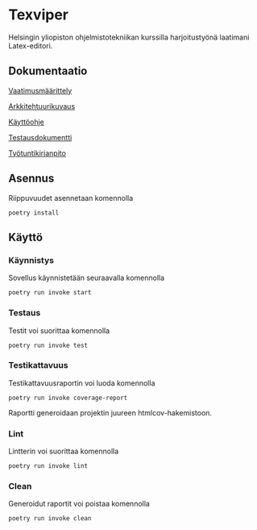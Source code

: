 # Texviper

Helsingin yliopiston ohjelmistotekniikan kurssilla harjoitustyönä laatimani Latex-editori.

## Dokumentaatio

[Vaatimusmäärittely](dokumentaatio/vaatimusmaarittely.md)

[Arkkitehtuurikuvaus](dokumentaatio/arkkitehtuuri.md)

[Käyttöohje](dokumentaatio/kayttoohje.md)

[Testausdokumentti](dokumentaatio/testausdokumentti.md)

[Työtuntikirjanpito](dokumentaatio/tuntikirjanpito.md)

## Asennus

Riippuvuudet asennetaan komennolla

```shell
poetry install
```

## Käyttö

### Käynnistys

Sovellus käynnistetään seuraavalla komennolla

```shell
poetry run invoke start
```

### Testaus

Testit voi suorittaa komennolla

```shell
poetry run invoke test
```

### Testikattavuus

Testikattavuusraportin voi luoda komennolla

```shell
poetry run invoke coverage-report
```

Raportti generoidaan projektin juureen htmlcov-hakemistoon.

### Lint

Lintterin voi suorittaa komennolla

```shell
poetry run invoke lint
```

### Clean

Generoidut raportit voi poistaa komennolla

```shell
poetry run invoke clean
```
